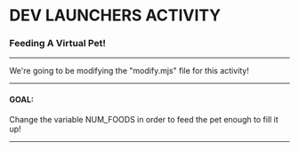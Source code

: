 # DEV LAUNCHERS ACTIVITY

### Feeding A Virtual Pet!

---

We're going to be modifying the "modify.mjs" file for this activity!

---

#### GOAL:

Change the variable NUM_FOODS in order to feed the pet enough to fill it up!

---
